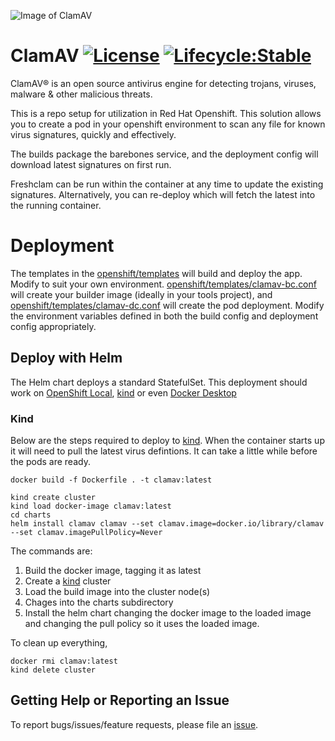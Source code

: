 ![Image of ClamAV](https://www.clamav.net/assets/clamav-trademark.png)
# ClamAV [![License](https://img.shields.io/badge/License-Apache%202.0-blue.svg)](LICENSE) [![Lifecycle:Stable](https://img.shields.io/badge/Lifecycle-Stable-97ca00)](https://github.com/bcgov/repomountie/blob/master/doc/lifecycle-badges.md)

ClamAV® is an open source antivirus engine for detecting trojans, viruses, malware & other malicious threats.

This is a repo setup for utilization in Red Hat Openshift.  This solution allows you to create a pod in your openshift environment to scan any file for known virus signatures, quickly and effectively.

The builds package the barebones service, and the deployment config will download latest signatures on first run.

Freshclam can be run within the container at any time to update the existing signatures.  Alternatively, you can re-deploy which will fetch the latest into the running container.

# Deployment

The templates in the [openshift/templates](./openshift/templates) will build and deploy the app.  Modify to suit your own environment.  [openshift/templates/clamav-bc.conf](./openshift/templates/clamav-bc.conf) will create your builder image (ideally in your tools project), and [openshift/templates/clamav-dc.conf](./openshift/templates/clamav-dc.conf) will create the pod deployment.  Modify the environment variables defined in both the build config and deployment config appropriately.

## Deploy with Helm

The Helm chart deploys a standard StatefulSet. This deployment should work on [OpenShift Local](https://github.com/crc-org/crc), [kind](https://kind.sigs.k8s.io/) or even [Docker Desktop](https://docs.docker.com/desktop/kubernetes/)

### Kind

Below are the steps required to deploy to [kind](https://kind.sigs.k8s.io/). When the container starts up it will need to pull
the latest virus defintions. It can take a little while before the pods are ready.

```
docker build -f Dockerfile . -t clamav:latest

kind create cluster
kind load docker-image clamav:latest
cd charts
helm install clamav clamav --set clamav.image=docker.io/library/clamav --set clamav.imagePullPolicy=Never
```

The commands are:

1. Build the docker image, tagging it as latest
2. Create a [kind](https://kind.sigs.k8s.io/) cluster
3. Load the build image into the cluster node(s)
3. Chages into the charts subdirectory
4. Install the helm chart changing the docker image to the loaded image and changing the pull policy so it uses the loaded image.

To clean up everything,

```
docker rmi clamav:latest
kind delete cluster
```

## Getting Help or Reporting an Issue

To report bugs/issues/feature requests, please file an [issue](../../issues).
